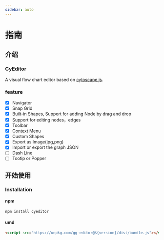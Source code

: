 ```yaml
---
sidebar: auto
---
```


# 指南

## 介绍

### CyEditor

A visual flow chart editor based on [cytoscape.js](https://github.com/cytoscape/cytoscape.js).

### feature 

- [x] Navigator  
- [x] Snap Grid 
- [x] Built-in Shapes, Support for adding Node by drag and drop
- [x] Support for editing nodes，edges
- [x] Toolbar
- [x] Context Menu
- [x] Custom Shapes
- [x] Export as Image(jpg,png)
- [x] Import or export the graph  JSON
- [ ] Dash Line
- [ ] Tootip or Popper

## 开始使用

### Installation

#### npm

```sh
npm install cyeditor
```

#### umd

```html
<script src="https://unpkg.com/gg-editor@${version}/dist/bundle.js"></script>
```